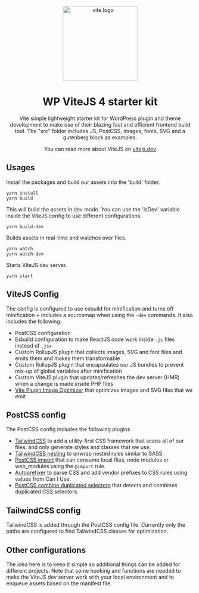 <div align="center">
  <a href="https://vitejs.dev/">
    <img width="200" height="200" hspace="10" src="https://vitejs.dev/logo.svg" alt="vite logo" />
  </a>
  <h1>WP ViteJS 4 starter kit</h1>
  <p>
Vite simple lightweight starter kit for WordPress plugin and theme development to make use of their blazing fast and efficient frontend build tool. The "src" folder includes JS, PostCSS, images, fonts, SVG and a gutenberg block as examples.

You can read more about ViteJS on [vitejs.dev](https://vitejs.dev)
</p>
</div>

## Usages

Install the packages and build our assets into the 'build' folder.
```
yarn install
yarn build
```

This will build the assets in dev mode. You can use the 'isDev' variable inside the ViteJS config to use different configurations.
```
yarn build-dev
```

Builds assets in real-time and watches over files.
```
yarn watch
yarn watch-dev
```

Starts ViteJS dev server.
```
yarn start
```

## ViteJS Config
The config is configured to use esbuild for minification and turns off minification + includes a sourcemap when using the `-dev` commands. It also includes the following:
- PostCSS configuration
- Esbuild configuration to make ReactJS code work inside `.js` files instead of `.jsx`
- Custom RollupJS plugin that collects images, SVG and font files and emits them and makes them transformable
- Custom RollupJS plugin that encapsulates our JS bundles to prevent mix-up of global variables after minification
- Custom ViteJS plugin that updates/refreshes the dev server (HMR) when a change is made inside PHP files
- [Vite Plugin Image Optimizer](https://github.com/FatehAK/vite-plugin-image-optimizer) that optimizes images and SVG files that we emit

## PostCSS config

The PostCSS config includes the following plugins
- [TailwindCSS](https://tailwindcss.com/docs/installation) to add a utility-first CSS framework that scans all of our files, and only generate styles and classes that we use.
- [TailwindCSS nesting](https://tailwindcss.com/docs/using-with-preprocessors#nesting) to unwrap nested rules similar to SASS.
- [PostCSS import](https://github.com/postcss/postcss-import) that can consume local files, node modules or web_modules using the `@import` rule.
- [Autoprefixer](https://github.com/postcss/autoprefixer) to parse CSS and add vendor prefixes to CSS rules using values from Can I Use.
- [PostCSS combine duplicated selectors](https://github.com/ChristianMurphy/postcss-combine-duplicated-selectors) that detects and combines duplicated CSS selectors.

## TailwindCSS config
TailwindCSS is added through the PostCSS config file. Currently only the paths are configured to find TailwindCSS classes for optimization.

## Other configurations
The idea here is to keep it simple so additional things can be added for different projects. Note that some hooking and functions are needed to make the ViteJS dev server work with your local environment and to enqueue assets based on the manifest file.